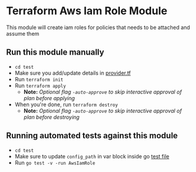 # Terraform Aws Iam Role Module

This module will create iam roles for policies that needs to be attached and assume them

## Run this module manually

- `cd test`
- Make sure you add/update details in [provider.tf](test/providers.tf)
- Run `terraform init`
- Run `terraform apply`
  - **Note:** _Optional flag `-auto-approve` to skip interactive approval of plan before applying_
- When you're done, run `terraform destroy`
  - **Note:** _Optional flag `-auto-approve` to skip interactive approval of plan before destroying_

## Running automated tests against this module

- `cd test`
- Make sure to update `config_path` in var block inside go [test file](test/aws_iam_role_test.go)
- Run `go test -v -run AwsIamRole`
